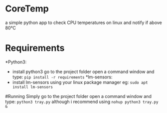 # CoreTemp
a simple python app to check CPU temperatures on linux and notify if above 80°C

# Requirements
*Python3:
  * install python3 go to the project folder open a command window and type: `pip install -r requirements`
*lm-sensors:
  * install lm-sensors using your linux package manager eg: `sudo apt install lm-sensors`
  
#Running
Simply go to the project folder open a command window and type: `python3 tray.py` although i recommend using `nohup python3 tray.py &`

